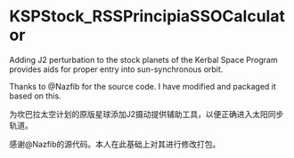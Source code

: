 # KSPStock_RSSPrincipiaSSOCalculator

Adding J2 perturbation to the stock planets of the Kerbal Space Program provides aids for proper entry into sun-synchronous orbit.

Thanks to @Nazfib for the source code. I have modified and packaged it based on this.


为坎巴拉太空计划的原版星球添加J2摄动提供辅助工具，以便正确进入太阳同步轨道。

感谢@Nazfib的源代码。本人在此基础上对其进行修改打包。
